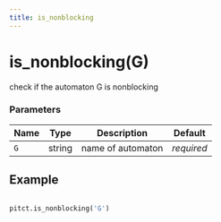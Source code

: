 ```yaml
---
title: is_nonblocking
---
```


# is_nonblocking(G)

check if the automaton G is nonblocking 

### Parameters
| Name       | Type    | Description             |  Default   |
|------------|---------|-------------------------|------------|
| `G`        | string  | name of automaton       | *required* |


## Example

```python title="sample 1"

pitct.is_nonblocking('G')

```
